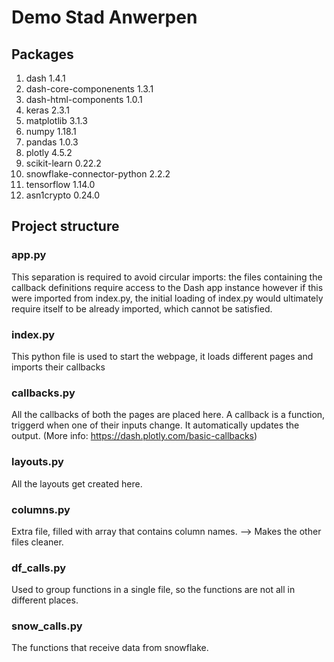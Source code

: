 # Demo Stad Anwerpen

## Packages

1. dash 1.4.1
2. dash-core-componenents 1.3.1
3. dash-html-components 1.0.1
4. keras 2.3.1
5. matplotlib 3.1.3
6. numpy 1.18.1
7. pandas 1.0.3
8. plotly 4.5.2
9. scikit-learn 0.22.2
10. snowflake-connector-python 2.2.2
11. tensorflow 1.14.0
12. asn1crypto 0.24.0

## Project structure

### app.py
This separation is required to avoid circular imports: the files containing the callback definitions require access to the Dash app instance however if this were imported from index.py, the initial loading of index.py would ultimately require itself to be already imported, which cannot be satisfied.

### index.py
This python file is used to start the webpage, it loads different pages and imports their callbacks

### callbacks.py
All the callbacks of both the pages are placed here. A callback is a function, triggerd when one of their inputs change. It automatically updates the output. (More info: https://dash.plotly.com/basic-callbacks)

### layouts.py
All the layouts get created here.

### columns.py
Extra file, filled with array that contains column names. --> Makes the other files cleaner.

### df_calls.py
Used to group functions in a single file, so the functions are not all in different places.

### snow_calls.py
The functions that receive data from snowflake.
